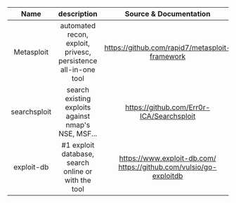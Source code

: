|     Name     |                          description                           |                       Source & Documentation                       | 
|:------------:|:--------------------------------------------------------------:|:------------------------------------------------------------------:|
|  Metasploit  | automated recon, exploit, privesc, persistence all-in-one tool |           https://github.com/rapid7/metasploit-framework           |
| searchsploit |      search existing exploits against nmap's NSE, MSF...       |             https://github.com/Err0r-ICA/Searchsploit              |
|  exploit-db  |      #1 exploit database, search online or with the tool       | https://www.exploit-db.com/ https://github.com/vulsio/go-exploitdb |
